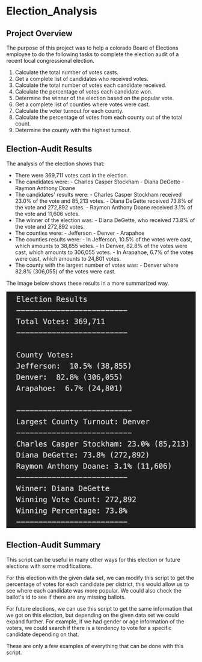 # Election_Analysis

## Project Overview

The purpose of this project was to help a colorado Board of Elections employee to do the following tasks to complete the election audit of a recent local congressional election.

1. Calculate the total number of votes casts.
2. Get a complete list of candidates who received votes.
3. Calculate the total number of votes each candidate received.
4. Calculate the percentage of votes each candidate won.
5. Determine the winner of the election based on the popular vote.
6. Get a complete list of counties where votes were cast.
7. Calculate the voter turnout for each county.
8. Calculate the percentage of votes from each county out of the total count.
9. Determine the county with the highest turnout.

## Election-Audit Results

The analysis of the election shows that:

- There were 369,711 votes cast in the election.
- The candidates were:
      - Charles Casper Stockham
      - Diana DeGette
      - Raymon Anthony Doane
- The candidates' results were:
      - Charles Casper Stockham received 23.0% of the vote and 85,213 votes.
      - Diana DeGette received 73.8% of the vote and 272,892 votes.
      - Raymon Anthony Doane received 3.1% of the vote and 11,606 votes.
- The winner of the election was:
      - Diana DeGette, who received 73.8% of the vote and 272,892 votes.
- The counties were:
      - Jefferson
      - Denver
      - Arapahoe
- The counties results were:
      - In Jefferson, 10.5% of the votes were cast, which amounts to 38,855 votes.
      - In Denver, 82.8% of the votes were cast, which amounts to 306,055 votes.
      - In Arapahoe, 6.7% of the votes were cast, which amounts to 24,801 votes.
- The county with the largest number of votes was:
      - Denver where 82.8% (306,055) of the votes were cast.

The image below shows these results in a more summarized way.

![Getting Started](/ExtraImages/ElectionsResultstxt.png)



## Election-Audit Summary

This script can be useful in many other ways for this election or future elections with some modifications.

For this election with the given data set, we can modify this script to get the percentage of votes for each candidate per district, this would allow us to see where each candidate was more popular. We could also check the ballot's id to see if there are any missing ballots.

For future elections, we can use this script to get the same information that we got on this election, but depending on the given data set we could expand further. For example, if we had gender or age information of the voters, we could search if there is a tendency to vote for a specific candidate depending on that.

These are only a few examples of everything that can be done with this script.







